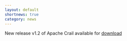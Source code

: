 ```yaml
---
layout: default
shortnews: true
category: news
---
```

New release v1.2 of Apache Crail available for <a href="../download">download</a>
